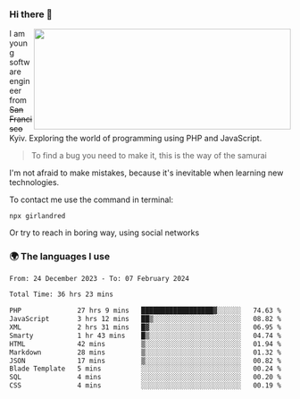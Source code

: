 ### Hi there 👋  

<img align='right' src="https://github-readme-stats.vercel.app/api?username=girlandred&count_private=true&show_icons=true&include_all_commits=true&hide_rank=true&hide_title=true&theme=buefy&card_width=300" width=460 height=180>


I am young software engineer from ~~San Francisco~~ Kyiv. Exploring the world of programming using PHP and JavaScript.


> To find a bug you need to make it, this is the way of the samurai



I'm not afraid to make mistakes, because it's inevitable when learning new technologies.

To contact me use the command in terminal:

```
npx girlandred
```

Or try to reach in boring way, using social networks


### 🌍 The languages I use

<!--START_SECTION:waka-->

```txt
From: 24 December 2023 - To: 07 February 2024

Total Time: 36 hrs 23 mins

PHP              27 hrs 9 mins   ██████████████████▓░░░░░░   74.63 %
JavaScript       3 hrs 12 mins   ██▒░░░░░░░░░░░░░░░░░░░░░░   08.82 %
XML              2 hrs 31 mins   █▓░░░░░░░░░░░░░░░░░░░░░░░   06.95 %
Smarty           1 hr 43 mins    █▒░░░░░░░░░░░░░░░░░░░░░░░   04.74 %
HTML             42 mins         ▒░░░░░░░░░░░░░░░░░░░░░░░░   01.94 %
Markdown         28 mins         ▒░░░░░░░░░░░░░░░░░░░░░░░░   01.32 %
JSON             17 mins         ▒░░░░░░░░░░░░░░░░░░░░░░░░   00.82 %
Blade Template   5 mins          ░░░░░░░░░░░░░░░░░░░░░░░░░   00.24 %
SQL              4 mins          ░░░░░░░░░░░░░░░░░░░░░░░░░   00.20 %
CSS              4 mins          ░░░░░░░░░░░░░░░░░░░░░░░░░   00.19 %
```

<!--END_SECTION:waka-->
